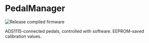 # PedalManager

![Release compiled firmware](https://github.com/MorGuux/Simforge_Engineering/workflows/Release%20compiled%20firmware/badge.svg)

ADS1115-connected pedals, controlled with software. EEPROM-saved calibration values.
